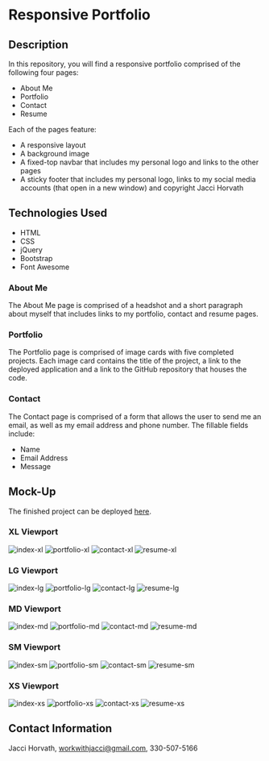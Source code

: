# Responsive Portfolio

## Description

In this repository, you will find a responsive portfolio comprised of the following four pages:
* About Me 
* Portfolio 
* Contact 
* Resume

Each of the pages feature:
* A responsive layout
* A background image
* A fixed-top navbar that includes my personal logo and links to the other pages
* A sticky footer that includes my personal logo, links to my social media accounts (that open in a new window) and copyright Jacci Horvath


## Technologies Used
* HTML
* CSS
* jQuery
* Bootstrap
* Font Awesome


### About Me

The About Me page is comprised of a headshot and a short paragraph about myself that includes links to my portfolio, contact and resume pages.


### Portfolio

The Portfolio page is comprised of image cards with five completed projects. Each image card contains the title of the project, a link to the deployed application and a link to the GitHub repository that houses the code.


### Contact

The Contact page is comprised of a form that allows the user to send me an email, as well as my email address and phone number. The fillable fields include:
* Name
* Email Address
* Message


## Mock-Up

The finished project can be deployed [here](https://jaccihorvath.github.io/responsive-portfolio/).

### XL Viewport

![index-xl](assets/index-xl.png)
![portfolio-xl](assets/portfolio-xl.png)
![contact-xl](assets/contact-xl.png)
![resume-xl](assets/resume-xl.png)

### LG Viewport

![index-lg](assets/index-lg.png)
![portfolio-lg](assets/portfolio-lg.png)
![contact-lg](assets/contact-lg.png)
![resume-lg](assets/resume-lg.png)

### MD Viewport

![index-md](assets/index-md.png)
![portfolio-md](assets/portfolio-md.png)
![contact-md](assets/contact-md.png)
![resume-md](assets/resume-md.png)

### SM Viewport

![index-sm](assets/index-sm.png)
![portfolio-sm](assets/portfolio-sm.png)
![contact-sm](assets/contact-sm.png)
![resume-sm](assets/resume-sm.png)

### XS Viewport

![index-xs](assets/index-xs.png)
![portfolio-xs](assets/portfolio-xs.png)
![contact-xs](assets/contact-xs.png)
![resume-xs](assets/resume-xs.png)


## Contact Information
Jacci Horvath, [workwithjacci@gmail.com](mailto:workwithjacci@gmail.com), 330-507-5166